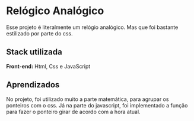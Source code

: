 # Relógico Analógico

Esse projeto é literalmente um relógio analógico. Mas que foi bastante estilizado por parte do css.


## Stack utilizada

**Front-end:** Html, Css e JavaScript


## Aprendizados

No projeto, foi utilizado muito a parte matemática, para agrupar os ponteiros com o css. Já na parte do javascript, foi implementado a função para fazer o ponteiro girar de acordo com a hora atual.


